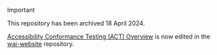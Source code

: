 > [!IMPORTANT]
> This repository has been archived 18 April 2024.
>
> [Accessibility Conformance Testing (ACT) Overview](https://www.w3.org/WAI/standards-guidelines/act/) is now edited in the [wai-website](https://github.com/w3c/wai-website) repository.
